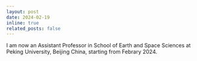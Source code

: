 ```yaml
---
layout: post
date: 2024-02-19
inline: true
related_posts: false
---
```


I am now an Assistant Professor in School of Earth and Space Sciences at Peking University, Beijing China, starting from Febrary 2024.